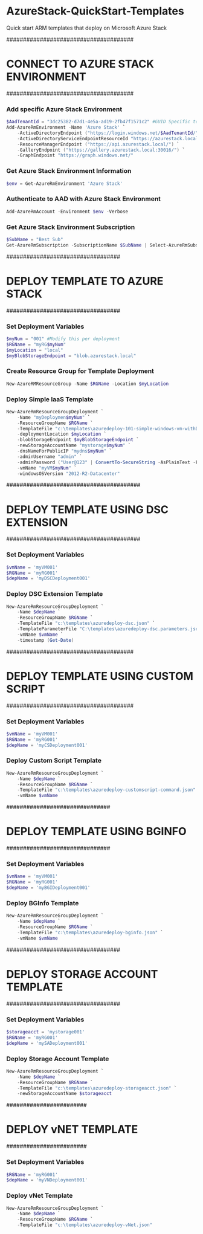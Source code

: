 # AzureStack-QuickStart-Templates
Quick start ARM templates that deploy on Microsoft Azure Stack

######################################
# CONNECT TO AZURE STACK ENVIRONMENT
######################################

### Add specific Azure Stack Environment
```PowerShell
$AadTenantId = "3dc25382-d7d1-4e5a-ad19-2fb47f1571c2" #GUID Specific to the AAD Tenant
Add-AzureRmEnvironment -Name 'Azure Stack' `
    -ActiveDirectoryEndpoint ("https://login.windows.net/$AadTenantId/") `
    -ActiveDirectoryServiceEndpointResourceId "https://azurestack.local-api/" `
    -ResourceManagerEndpoint ("https://api.azurestack.local/") `
    -GalleryEndpoint ("https://gallery.azurestack.local:30016/") `
    -GraphEndpoint "https://graph.windows.net/"
```

### Get Azure Stack Environment Information
```PowerShell
$env = Get-AzureRmEnvironment 'Azure Stack'
```

### Authenticate to AAD with Azure Stack Environment
```PowerShell
Add-AzureRmAccount -Environment $env -Verbose
```

### Get Azure Stack Environment Subscription
```PowerShell
$SubName = "Best Sub"
Get-AzureRmSubscription -SubscriptionName $SubName | Select-AzureRmSubscription
```

##################################
# DEPLOY TEMPLATE TO AZURE STACK #
##################################
### Set Deployment Variables
```PowerShell
$myNum = "001" #Modify this per deployment
$RGName = "myRG$myNum"
$myLocation = "local"
$myBlobStorageEndpoint = "blob.azurestack.local"
```

### Create Resource Group for Template Deployment
```PowerShell
New-AzureRMResourceGroup -Name $RGName -Location $myLocation
```

### Deploy Simple IaaS Template 
```PowerShell
New-AzureRmResourceGroupDeployment `
    -Name "myDeploymen$myNum" `
    -ResourceGroupName $RGName `
    -TemplateFile "c:\templates\azuredeploy-101-simple-windows-vm-withDNS.json" `
    -deploymentLocation $myLocation `
    -blobStorageEndpoint $myBlobStorageEndpoint `
    -newStorageAccountName "mystorage$myNum" `
    -dnsNameForPublicIP "mydns$myNum" `
    -adminUsername "admin" `
    -adminPassword ("User@123" | ConvertTo-SecureString -AsPlainText -Force) `
    -vmName "myVM$myNum" `
    -windowsOSVersion "2012-R2-Datacenter"
```    
    
########################################
# DEPLOY TEMPLATE USING DSC EXTENSION #
########################################

### Set Deployment Variables
```PowerShell
$vmName = 'myVM001'
$RGName = 'myRG001'
$depName = 'myDSCDeployment001'
```

### Deploy DSC Extension Template
```PowerShell
New-AzureRmResourceGroupDeployment `
    -Name $depName `
    -ResourceGroupName $RGName `
    -TemplateFile "c:\templates\azuredeploy-dsc.json" `
    -TemplateParameterFile "C:\templates\azuredeploy-dsc.parameters.json" `
    -vmName $vmName `
    -timestamp (Get-Date)
```

######################################
# DEPLOY TEMPLATE USING CUSTOM SCRIPT #
######################################

### Set Deployment Variables
```PowerShell
$vmName = 'myVM001'
$RGName = 'myRG001'
$depName = 'myCSDeployment001'
```

### Deploy Custom Script Template
```PowerShell
New-AzureRmResourceGroupDeployment `
    -Name $depName `
    -ResourceGroupName $RGName `
    -TemplateFile "c:\templates\azuredeploy-customscript-command.json" `
    -vmName $vmName
```

###############################
# DEPLOY TEMPLATE USING BGINFO #
###############################

### Set Deployment Variables
```PowerShell
$vmName = 'myVM001'
$RGName = 'myRG001'
$depName = 'myBGIDeployment001'
```

### Deploy BGInfo Template
```PowerShell
New-AzureRmResourceGroupDeployment `
    -Name $depName `
    -ResourceGroupName $RGName `
    -TemplateFile "c:\templates\azuredeploy-bginfo.json" `
    -vmName $vmName
```

##################################
# DEPLOY STORAGE ACCOUNT TEMPLATE #
##################################

### Set Deployment Variables
```PowerShell
$storageacct = 'mystorage001'
$RGName = 'myRG001'
$depName = 'mySADeployment001'
```

### Deploy Storage Account Template
```PowerShell
New-AzureRmResourceGroupDeployment `
    -Name $depName `
    -ResourceGroupName $RGName `
    -TemplateFile "c:\templates\azuredeploy-storageacct.json" `
    -newStorageAccountName $storageacct
```

########################
# DEPLOY vNET TEMPLATE #
########################

### Set Deployment Variables
```PowerShell
$RGName = 'myRG001'
$depName = 'myVNDeployment001'
```

### Deploy vNet Template
```PowerShell
New-AzureRmResourceGroupDeployment `
    -Name $depName `
    -ResourceGroupName $RGName `
    -TemplateFile "c:\templates\azuredeploy-vNet.json"
    
```
